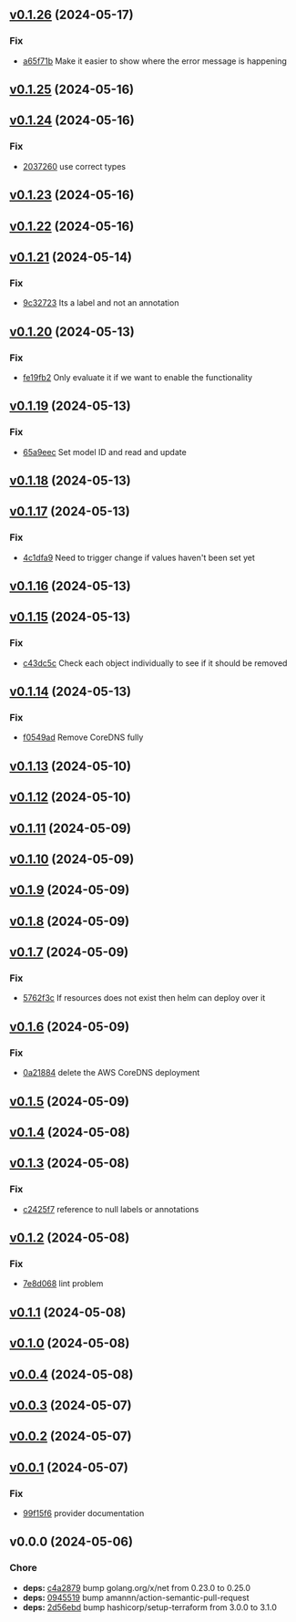 
<a name="v0.1.26"></a>
## [v0.1.26](https://github.com/taliesins/terraform-provider-cleaneks/compare/v0.1.25...v0.1.26) (2024-05-17)

### Fix
- [a65f71b](https://github.com/taliesins/terraform-provider-cleaneks/commit/a65f71bf7b77b0d9cbeddcd135b5ed3f7c284f2f) Make it easier to show where the error message is happening

<a name="v0.1.25"></a>
## [v0.1.25](https://github.com/taliesins/terraform-provider-cleaneks/compare/v0.1.24...v0.1.25) (2024-05-16)

<a name="v0.1.24"></a>
## [v0.1.24](https://github.com/taliesins/terraform-provider-cleaneks/compare/v0.1.23...v0.1.24) (2024-05-16)

### Fix
- [2037260](https://github.com/taliesins/terraform-provider-cleaneks/commit/203726076d5c8ecf428a7027f204eadcea584010) use correct types

<a name="v0.1.23"></a>
## [v0.1.23](https://github.com/taliesins/terraform-provider-cleaneks/compare/v0.1.22...v0.1.23) (2024-05-16)

<a name="v0.1.22"></a>
## [v0.1.22](https://github.com/taliesins/terraform-provider-cleaneks/compare/v0.1.21...v0.1.22) (2024-05-16)

<a name="v0.1.21"></a>
## [v0.1.21](https://github.com/taliesins/terraform-provider-cleaneks/compare/v0.1.20...v0.1.21) (2024-05-14)

### Fix
- [9c32723](https://github.com/taliesins/terraform-provider-cleaneks/commit/9c32723e4f4379b1066c843866ad6a834f9ef8e8) Its a label and not an annotation

<a name="v0.1.20"></a>
## [v0.1.20](https://github.com/taliesins/terraform-provider-cleaneks/compare/v0.1.19...v0.1.20) (2024-05-13)

### Fix
- [fe19fb2](https://github.com/taliesins/terraform-provider-cleaneks/commit/fe19fb25439975a839c23224b0b3bfdc60adc5a1) Only evaluate it if we want to enable the functionality

<a name="v0.1.19"></a>
## [v0.1.19](https://github.com/taliesins/terraform-provider-cleaneks/compare/v0.1.18...v0.1.19) (2024-05-13)

### Fix
- [65a9eec](https://github.com/taliesins/terraform-provider-cleaneks/commit/65a9eecdc10caec079b29819d3cac0e0390c1eac) Set model ID and read and update

<a name="v0.1.18"></a>
## [v0.1.18](https://github.com/taliesins/terraform-provider-cleaneks/compare/v0.1.17...v0.1.18) (2024-05-13)

<a name="v0.1.17"></a>
## [v0.1.17](https://github.com/taliesins/terraform-provider-cleaneks/compare/v0.1.16...v0.1.17) (2024-05-13)

### Fix
- [4c1dfa9](https://github.com/taliesins/terraform-provider-cleaneks/commit/4c1dfa9309f8b4a2ac5684ce19beb6236c59860e) Need to trigger change if values haven't been set yet

<a name="v0.1.16"></a>
## [v0.1.16](https://github.com/taliesins/terraform-provider-cleaneks/compare/v0.1.15...v0.1.16) (2024-05-13)

<a name="v0.1.15"></a>
## [v0.1.15](https://github.com/taliesins/terraform-provider-cleaneks/compare/v0.1.14...v0.1.15) (2024-05-13)

### Fix
- [c43dc5c](https://github.com/taliesins/terraform-provider-cleaneks/commit/c43dc5c58b2feac4ef14a8eb72af9ee5f74a957d) Check each object individually to see if it should be removed

<a name="v0.1.14"></a>
## [v0.1.14](https://github.com/taliesins/terraform-provider-cleaneks/compare/v0.1.13...v0.1.14) (2024-05-13)

### Fix
- [f0549ad](https://github.com/taliesins/terraform-provider-cleaneks/commit/f0549adb52dbf4fd6adfac6cfc2a15b1b46aac46) Remove CoreDNS fully

<a name="v0.1.13"></a>
## [v0.1.13](https://github.com/taliesins/terraform-provider-cleaneks/compare/v0.1.12...v0.1.13) (2024-05-10)

<a name="v0.1.12"></a>
## [v0.1.12](https://github.com/taliesins/terraform-provider-cleaneks/compare/v0.1.11...v0.1.12) (2024-05-10)

<a name="v0.1.11"></a>
## [v0.1.11](https://github.com/taliesins/terraform-provider-cleaneks/compare/v0.1.10...v0.1.11) (2024-05-09)

<a name="v0.1.10"></a>
## [v0.1.10](https://github.com/taliesins/terraform-provider-cleaneks/compare/v0.1.9...v0.1.10) (2024-05-09)

<a name="v0.1.9"></a>
## [v0.1.9](https://github.com/taliesins/terraform-provider-cleaneks/compare/v0.1.8...v0.1.9) (2024-05-09)

<a name="v0.1.8"></a>
## [v0.1.8](https://github.com/taliesins/terraform-provider-cleaneks/compare/v0.1.7...v0.1.8) (2024-05-09)

<a name="v0.1.7"></a>
## [v0.1.7](https://github.com/taliesins/terraform-provider-cleaneks/compare/v0.1.6...v0.1.7) (2024-05-09)

### Fix
- [5762f3c](https://github.com/taliesins/terraform-provider-cleaneks/commit/5762f3cb7147c256f3d03b19a7c27d3a637b4979) If resources does not exist then helm can deploy over it

<a name="v0.1.6"></a>
## [v0.1.6](https://github.com/taliesins/terraform-provider-cleaneks/compare/v0.1.5...v0.1.6) (2024-05-09)

### Fix
- [0a21884](https://github.com/taliesins/terraform-provider-cleaneks/commit/0a2188497ca53eb741fabcedb86688220a357b79) delete the AWS CoreDNS deployment

<a name="v0.1.5"></a>
## [v0.1.5](https://github.com/taliesins/terraform-provider-cleaneks/compare/v0.1.4...v0.1.5) (2024-05-09)

<a name="v0.1.4"></a>
## [v0.1.4](https://github.com/taliesins/terraform-provider-cleaneks/compare/v0.1.3...v0.1.4) (2024-05-08)

<a name="v0.1.3"></a>
## [v0.1.3](https://github.com/taliesins/terraform-provider-cleaneks/compare/v0.1.2...v0.1.3) (2024-05-08)

### Fix
- [c2425f7](https://github.com/taliesins/terraform-provider-cleaneks/commit/c2425f79e592236a33a0aba47a9498f0872b5682) reference to null labels or annotations

<a name="v0.1.2"></a>
## [v0.1.2](https://github.com/taliesins/terraform-provider-cleaneks/compare/v0.1.1...v0.1.2) (2024-05-08)

### Fix
- [7e8d068](https://github.com/taliesins/terraform-provider-cleaneks/commit/7e8d0680dcb2306c25022043c97948525dc55156) lint problem

<a name="v0.1.1"></a>
## [v0.1.1](https://github.com/taliesins/terraform-provider-cleaneks/compare/v0.1.0...v0.1.1) (2024-05-08)

<a name="v0.1.0"></a>
## [v0.1.0](https://github.com/taliesins/terraform-provider-cleaneks/compare/v0.0.4...v0.1.0) (2024-05-08)

<a name="v0.0.4"></a>
## [v0.0.4](https://github.com/taliesins/terraform-provider-cleaneks/compare/v0.0.3...v0.0.4) (2024-05-08)

<a name="v0.0.3"></a>
## [v0.0.3](https://github.com/taliesins/terraform-provider-cleaneks/compare/v0.0.2...v0.0.3) (2024-05-07)

<a name="v0.0.2"></a>
## [v0.0.2](https://github.com/taliesins/terraform-provider-cleaneks/compare/v0.0.1...v0.0.2) (2024-05-07)

<a name="v0.0.1"></a>
## [v0.0.1](https://github.com/taliesins/terraform-provider-cleaneks/compare/v0.0.0...v0.0.1) (2024-05-07)

### Fix
- [99f15f6](https://github.com/taliesins/terraform-provider-cleaneks/commit/99f15f6edfb2b91415a515da332f39258cc187be) provider documentation

<a name="v0.0.0"></a>
## v0.0.0 (2024-05-06)

### Chore
- **deps:** [c4a2879](https://github.com/taliesins/terraform-provider-cleaneks/commit/c4a2879896bd7727a46921d45d362f6266e08257) bump golang.org/x/net from 0.23.0 to 0.25.0
- **deps:** [0945519](https://github.com/taliesins/terraform-provider-cleaneks/commit/0945519e07c0b0ebc8c731dc1d75942ec7cdd4c0) bump amannn/action-semantic-pull-request
- **deps:** [2d56ebd](https://github.com/taliesins/terraform-provider-cleaneks/commit/2d56ebd030f76ba08bcf6e412bdd54f2c9ac45a6) bump hashicorp/setup-terraform from 3.0.0 to 3.1.0
